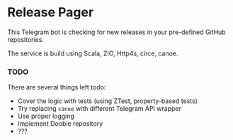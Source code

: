 # **Release Pager**

This Telegram bot is checking for new releases in your pre-defined GitHub repositories.

The service is build using Scala, ZIO, Http4s, circe, canoe.

### TODO
There are several things left todo: 
* Cover the logic with tests (using ZTest, property-based tests)
* Try replacing `canoe` with different Telegram API wrapper
* Use proper logging 
* Implement Doobie repository
* ??? 
